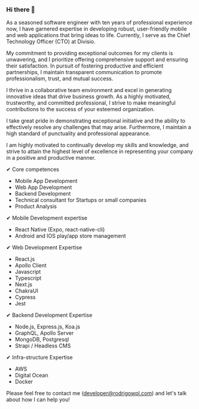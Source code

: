 ### Hi there 👋

As a seasoned software engineer with ten years of professional experience now, I have garnered expertise in developing robust, user-friendly mobile and web applications that bring ideas to life. Currently, I serve as the Chief Technology Officer (CTO) at Divisio.

My commitment to providing exceptional outcomes for my clients is unwavering, and I prioritize offering comprehensive support and ensuring their satisfaction. In pursuit of fostering productive and efficient partnerships, I maintain transparent communication to promote professionalism, trust, and mutual success.

I thrive in a collaborative team environment and excel in generating innovative ideas that drive business growth. As a highly motivated, trustworthy, and committed professional, I strive to make meaningful contributions to the success of your esteemed organization.

I take great pride in demonstrating exceptional initiative and the ability to effectively resolve any challenges that may arise. Furthermore, I maintain a high standard of punctuality and professional appearance.

I am highly motivated to continually develop my skills and knowledge, and strive to attain the highest level of excellence in representing your company in a positive and productive manner.

✔︎ Core competences
- Mobile App Development
- Web App Development
- Backend Development
- Technical consultant for Startups or small companies
- Product Analysis

✔︎ Mobile Development expertise
- React Native (Expo, react-native-cli)
- Android and IOS play/app store management

✔︎ Web Development Expertise
- React.js
- Apollo Client
- Javascript
- Typescript
- Next.js
- ChakraUI
- Cypress
- Jest

✔︎ Backend Development Expertise
- Node.js, Express.js, Koa.js
- GraphQL, Apollo Server
- MongoDB, Postgresql
- Strapi / Headless CMS

✔︎ Infra-structure Expertise
- AWS
- Digital Ocean
- Docker

Please feel free to contact me (developer@rodrigowpl.com) and let's talk about how I can help you!
